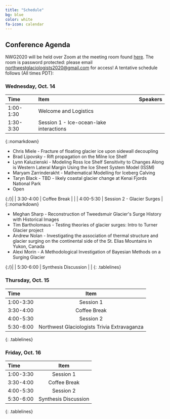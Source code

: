 ```yaml
---
title: "Schedule"
bg: blue
color: white
fa-icon: calendar
---
```


## Conference Agenda
NWG2020 will be held over Zoom at the meeting room found [here](https://umontana.zoom.us/j/98216342434).  The room is password protected: please email northwestglaciologists2020@gmail.com for access!  A tentative schedule follows (All times PDT):

### Wednesday, Oct. 14
<style>
.tablelines table, .tablelines td, .tablelines th {
        border: 2px solid white;
        padding: 10px;
        }
</style>

| **Time**      | **Item** | **Speakers**
|:---------   |:------------   |:----- | 
| 1:00-1:30 |  Welcome and Logistics | |
| 1:30-3:30 |  Session 1 - Ice-ocean-lake interactions | 
{::nomarkdown}<ul>
<li>Chris Miele - Fracture of floating glacier ice upon sidewall decoupling</li>
<li>Brad Lipovsky - Rift propagation on the Milne Ice Shelf</li>
<li>Lynn Kaluzienski - Modeling Ross Ice Shelf Sensitivity to Changes Along is Western Lateral Margin Using the Ice Sheet System Model (ISSM)</li>
<li>Maryam Zarrinderakht - Mathematical Modelling for Iceberg Calving</li>
<li>Taryn Black - TBD - likely coastal glacier change at Kenai Fjords National Park</li>
<li>Open</li>
</ul>{:/}|
| 3:30-4:00 |  Coffee Break | |
| 4:00-5:30 |  Session 2 - Glacier Surges | 
{::nomarkdown}<ul>
<li>Meghan Sharp - Reconstruction of Tweedsmuir Glacier's Surge History with Historical Images</li>
<li>Tim Bartholomaus - Testing theories of glacier surges: Intro to Turner Glacier project</li>
<li>Andrew Nolan - Investigating the association of thermal structure and glacier surging on the continental side of the St. Elias Mountains in Yukon, Canada</li>
<li>Alexi Morin - A Methodological Investigation of Bayesian Methods on a Surging Glacier</li>
</ul>{:/}|
| 5:30-6:00 |  Synthesis Discussion | |
{: .tablelines}

### Thursday, Oct. 15

| **Time**      | **Item** |
|:---------   |:------------:   |
| 1:00-3:30 |  Session 1 |
| 3:30-4:00 |  Coffee Break |
| 4:00-5:30 |  Session 2 |
| 5:30-6:00 |  Northwest Glaciologists Trivia Extravaganza |
{: .tablelines}

### Friday, Oct. 16

| **Time**      | **Item** |
|:---------   |:------------:   |
| 1:00-3:30 |  Session 1 |
| 3:30-4:00 |  Coffee Break |
| 4:00-5:30 |  Session 2 |
| 5:30-6:00 |  Synthesis Discussion |
{: .tablelines}


